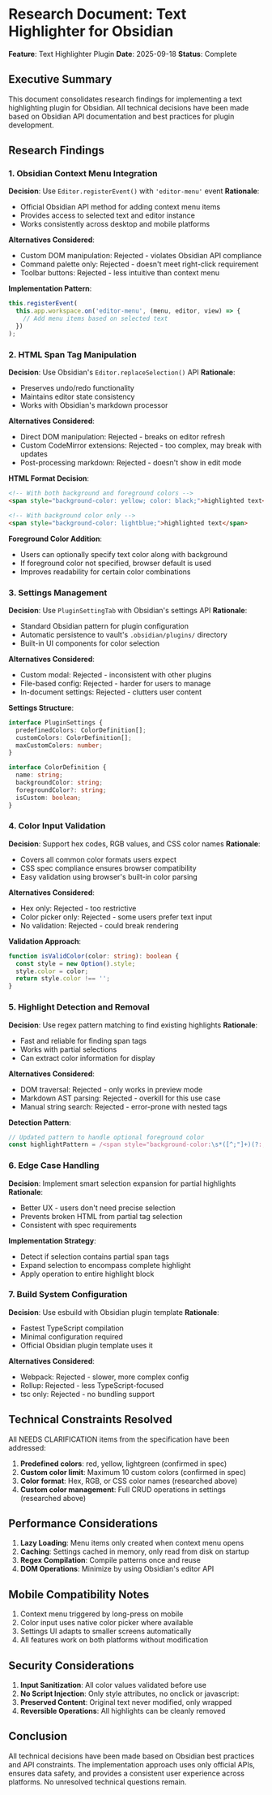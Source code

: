 # Research Document: Text Highlighter for Obsidian

**Feature**: Text Highlighter Plugin
**Date**: 2025-09-18
**Status**: Complete

## Executive Summary
This document consolidates research findings for implementing a text highlighting plugin for Obsidian. All technical decisions have been made based on Obsidian API documentation and best practices for plugin development.

## Research Findings

### 1. Obsidian Context Menu Integration

**Decision**: Use `Editor.registerEvent()` with `'editor-menu'` event
**Rationale**:
- Official Obsidian API method for adding context menu items
- Provides access to selected text and editor instance
- Works consistently across desktop and mobile platforms

**Alternatives Considered**:
- Custom DOM manipulation: Rejected - violates Obsidian API compliance
- Command palette only: Rejected - doesn't meet right-click requirement
- Toolbar buttons: Rejected - less intuitive than context menu

**Implementation Pattern**:
```typescript
this.registerEvent(
  this.app.workspace.on('editor-menu', (menu, editor, view) => {
    // Add menu items based on selected text
  })
);
```

### 2. HTML Span Tag Manipulation

**Decision**: Use Obsidian's `Editor.replaceSelection()` API
**Rationale**:
- Preserves undo/redo functionality
- Maintains editor state consistency
- Works with Obsidian's markdown processor

**Alternatives Considered**:
- Direct DOM manipulation: Rejected - breaks on editor refresh
- Custom CodeMirror extensions: Rejected - too complex, may break with updates
- Post-processing markdown: Rejected - doesn't show in edit mode

**HTML Format Decision**:
```html
<!-- With both background and foreground colors -->
<span style="background-color: yellow; color: black;">highlighted text</span>

<!-- With background color only -->
<span style="background-color: lightblue;">highlighted text</span>
```

**Foreground Color Addition**:
- Users can optionally specify text color along with background
- If foreground color not specified, browser default is used
- Improves readability for certain color combinations

### 3. Settings Management

**Decision**: Use `PluginSettingTab` with Obsidian's settings API
**Rationale**:
- Standard Obsidian pattern for plugin configuration
- Automatic persistence to vault's `.obsidian/plugins/` directory
- Built-in UI components for color selection

**Alternatives Considered**:
- Custom modal: Rejected - inconsistent with other plugins
- File-based config: Rejected - harder for users to manage
- In-document settings: Rejected - clutters user content

**Settings Structure**:
```typescript
interface PluginSettings {
  predefinedColors: ColorDefinition[];
  customColors: ColorDefinition[];
  maxCustomColors: number;
}

interface ColorDefinition {
  name: string;
  backgroundColor: string;
  foregroundColor?: string;
  isCustom: boolean;
}
```

### 4. Color Input Validation

**Decision**: Support hex codes, RGB values, and CSS color names
**Rationale**:
- Covers all common color formats users expect
- CSS spec compliance ensures browser compatibility
- Easy validation using browser's built-in color parsing

**Alternatives Considered**:
- Hex only: Rejected - too restrictive
- Color picker only: Rejected - some users prefer text input
- No validation: Rejected - could break rendering

**Validation Approach**:
```typescript
function isValidColor(color: string): boolean {
  const style = new Option().style;
  style.color = color;
  return style.color !== '';
}
```

### 5. Highlight Detection and Removal

**Decision**: Use regex pattern matching to find existing highlights
**Rationale**:
- Fast and reliable for finding span tags
- Works with partial selections
- Can extract color information for display

**Alternatives Considered**:
- DOM traversal: Rejected - only works in preview mode
- Markdown AST parsing: Rejected - overkill for this use case
- Manual string search: Rejected - error-prone with nested tags

**Detection Pattern**:
```typescript
// Updated pattern to handle optional foreground color
const highlightPattern = /<span style="background-color:\s*([^;"]+)(?:;\s*color:\s*([^;"]+))?[^>]*>([^<]*)<\/span>/gi;
```

### 6. Edge Case Handling

**Decision**: Implement smart selection expansion for partial highlights
**Rationale**:
- Better UX - users don't need precise selection
- Prevents broken HTML from partial tag selection
- Consistent with spec requirements

**Implementation Strategy**:
- Detect if selection contains partial span tags
- Expand selection to encompass complete highlight
- Apply operation to entire highlight block

### 7. Build System Configuration

**Decision**: Use esbuild with Obsidian plugin template
**Rationale**:
- Fastest TypeScript compilation
- Minimal configuration required
- Official Obsidian plugin template uses it

**Alternatives Considered**:
- Webpack: Rejected - slower, more complex config
- Rollup: Rejected - less TypeScript-focused
- tsc only: Rejected - no bundling support

## Technical Constraints Resolved

All NEEDS CLARIFICATION items from the specification have been addressed:

1. **Predefined colors**: red, yellow, lightgreen (confirmed in spec)
2. **Custom color limit**: Maximum 10 custom colors (confirmed in spec)
3. **Color format**: Hex, RGB, or CSS color names (researched above)
4. **Custom color management**: Full CRUD operations in settings (researched above)

## Performance Considerations

1. **Lazy Loading**: Menu items only created when context menu opens
2. **Caching**: Settings cached in memory, only read from disk on startup
3. **Regex Compilation**: Compile patterns once and reuse
4. **DOM Operations**: Minimize by using Obsidian's editor API

## Mobile Compatibility Notes

1. Context menu triggered by long-press on mobile
2. Color input uses native color picker where available
3. Settings UI adapts to smaller screens automatically
4. All features work on both platforms without modification

## Security Considerations

1. **Input Sanitization**: All color values validated before use
2. **No Script Injection**: Only style attributes, no onclick or javascript:
3. **Preserved Content**: Original text never modified, only wrapped
4. **Reversible Operations**: All highlights can be cleanly removed

## Conclusion

All technical decisions have been made based on Obsidian best practices and API constraints. The implementation approach uses only official APIs, ensures data safety, and provides a consistent user experience across platforms. No unresolved technical questions remain.